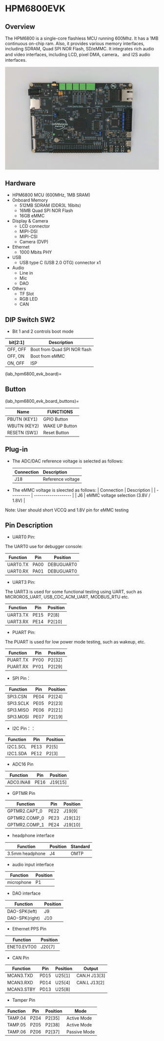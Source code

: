 # HPM6800EVK

## Overview

The HPM6800 is a single-core flashless MCU running 600Mhz. It has a 1MB continuous on-chip ram. Also, it provides various memory interfaces, including SDRAM, Quad SPI NOR Flash, SD/eMMC. It integrates rich audio and video interfaces, including LCD, pixel DMA, camera， and I2S audio interfaces.

 ![hpm6800evk](doc/hpm6800evk.png "hpm6800evk")

## Hardware

- HPM6800 MCU (600MHz, 1MB SRAM)
- Onboard Memory
  - 512MB SDRAM (DDR3L 16bits)
  - 16MB Quad SPI NOR Flash
  - 16GB eMMC
- Display & Camera
  - LCD connector
  - MIPI-DSI
  - MIPI-CSI
  - Camera (DVP)
- Ethernet
  - 1000 Mbits PHY
- USB
  - USB type C (USB 2.0 OTG) connector x1
- Audio
  - Line in
  - Mic
  - DAO
- Others
  - TF Slot
  - RGB LED
  - CAN

## DIP Switch SW2

- Bit 1 and 2 controls boot mode

| bit[2:1] | Description                  |
| -------- | ---------------------------- |
| OFF, OFF | Boot from Quad SPI NOR flash |
| OFF, ON  | Boot from eMMC               |
| ON, OFF  | ISP                          |

(lab_hpm6800_evk_board)=

## Button

(lab_hpm6800_evk_board_buttons)=

| Name         | FUNCTIONS                                      |
| ------------ | ---------------------------------------------- |
| PBUTN (KEY1)  | GPIO Button                                   |
| WBUTN (KEY2)  | WAKE UP Button                                 |
| RESETN (SW1)  | Reset Button                                   |

## Plug-in

- The ADC/DAC reference voltage is selected as follows:

  | Connection | Description         |
  | ---------- | ------------------- |
  | J18       |  Reference voltage |

- The eMMC voltage is sleected as follows:
  | Connection | Description         |
  | ---------- | ------------------- |
  | J6       |  eMMC voltage selection (3.8V / 1.8V) |

Note: User should short VCCQ and 1.8V pin for eMMC testing

## Pin Description

- UART0 Pin:

The UART0 use for debugger console:

| Function | Pin  | Position |
| -------- | ---- | ----------|
| UART0.TX | PA00 | DEBUGUART0 |
| UART0.RX | PA01 | DEBUGUART0 |

- UART3 Pin:

 The UART3 is used for some functional testing using UART, such as MICROROS_UART, USB_CDC_ACM_UART, MODBUS_RTU etc.

| Function | Pin  | Position |
| -------- | ---- | ----------|
| UART3.TX | PE15 | P2[8]  |
| UART3.RX | PE14 | P2[10] |

- PUART Pin:

 The PUART is used for low power mode testing, such as wakeup, etc.

| Function | Pin  | Position |
| -------- | ---- |  --------- |
| PUART.TX | PY00 | P2[32]  |
| PUART.RX | PY01 | P2[29]  |

- SPI Pin：

| Function  | Pin  | Position |
| --------- | ---- | -------- |
| SPI3.CSN  | PE04 | P2[24]   |
| SPI3.SCLK | PE05 | P2[23]   |
| SPI3.MISO | PE06 | P2[21]   |
| SPI3.MOSI | PE07 | P2[19]   |

- I2C Pin：：

| Function | Pin  | Position |
| -------- | ---- | -------- |
| I2C1.SCL | PE13 | P2[5]    |
| I2C1.SDA | PE12 | P2[3]    |

- ADC16 Pin

| Function          | Pin   | Position |
| ----------------- | ----- | -------- |
| ADC0.INA8         | PE16  | J19[15]  |

- GPTMR Pin

| Function      | Pin   | Position|
| ------------- | ----- | ------- |
| GPTMR2.CAPT_0 | PE22  | J19[9]  |
| GPTMR2.COMP_0 | PE23  | J19[12] |
| GPTMR2.COMP_1 | PE24  | J19[10] |

- headphone interface

| Function        | Position | Standard |
| --------------- | -------- | -------- |
| 3.5mm headphone | J4       | OMTP |

- audio input interface

| Function   | Position |
| ---------- | -------- |
| microphone | P1       |

- DAO interface

| Function       | Position |
| -------------- | -------- |
| DAO-SPK(left)  | J9       |
| DAO-SPK(right) | J10      |

- Ethernet PPS Pin

| Function    | Position |
| ----------- | -------- |
| ENET0.EVTO0 | J20[7]   |

- CAN Pin

| Function   | Pin    | Position  | Output        |
| -----------| ------ | -----     | ------------- |
| MCAN3.TXD  | PD15   | U25[1]    |  CAN.H J13[3] |
| MCAN3.RXD  | PD14   | U25[4]    |  CAN.L J13[2] |
| MCAN3.STBY | PD13   | U25[8]    |               |

- Tamper Pin

| Function | Pin    | Position |  Mode  |
|----------|--------|--------|----------|
| TAMP.04  | PZ04   | P2[35] | Active Mode |
| TAMP.05  | PZ05   | P2[38] | Active Mode |
| TAMP.06  | PZ06   | P2[37] | Passive Mode |
